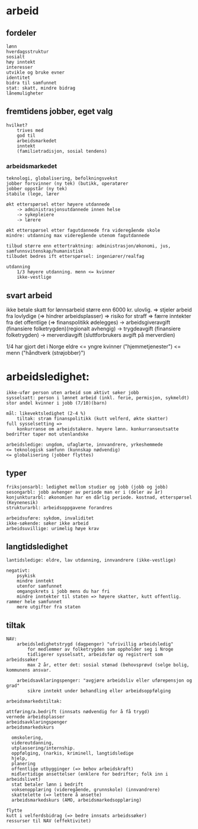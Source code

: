 

# arbeid

## fordeler 
    lønn
    hverdagsstruktur
    sosialt
    høy inntekt
    interesser
    utvikle og bruke evner
    identitet
    bidra til samfunnet
    stat: skatt, mindre bidrag
    lånemuligheter

## fremtidens jobber, eget valg
    hvilket? 
        trives med
        god til
        arbeidsmarkedet
        inntekt
        (familietradisjon, sosial tendens)
### arbeidsmarkedet
    teknologi, globalisering, befolkningsvekst
    jobber forsvinner (ny tek) (butikk, operatører
    jobber oppstår (ny tek)
    stabile (lege, lærer

    økt etterspørsel etter høyere utdannede
        -> administrasjonsutdannede innen helse
        -> sykepleiere 
        -> lærere

    økt etterspørsel etter fagutdannede fra videregående skole
    mindre: utdanning max videregående utenom fagutdannede

    tilbud større enn ettertraktning: administrasjon/økonomi, jus, samfunnsvitenskap/humanistisk
    tilbudet bedres ift etterspørsel: ingeniører/realfag 

    utdanning
        1/3 høyere utdanning. menn <= kvinner
        ikke-vestlige

## svart arbeid

ikke betale skatt for lønnsarbeid større enn 6000 kr. ulovlig.
    => stjeler arbeid fra lovlydige (=> hindrer arbeidsplasser)
    => risiko for straff
    => færre inntekter fra det offentlige (=> finanspolitikk ødelegges)
        -> arbeidsgiveravgift (finansiere folketrygden)(regionalt avhengig)
        -> trygdeavgift (finansiere folketrygden) 
        -> merverdiavgift (sluttforbrukers avgift på merverdien)

1/4 har gjort det i Norge
eldre <= yngre
kvinner ("hjemmetjenester") <= menn ("håndtverk (strøjobber)")



# arbeidsledighet:
    ikke-ufør person uten arbeid som aktivt søker jobb
    sysselsatt: person i lønnet arbeid (inkl. ferie, permisjon, sykmeldt)
    stor andel kvinner i jobb (7/10)(barn)

    mål: likevektsledighet (2-4 %)
        tiltak: stram finanspolitikk (kutt velferd, økte skatter)
    full sysselsetting =>
        konkurranse om arbeidstakere. høyere lønn. konkurranseutsatte bedrifter taper mot utenlandske

    arbeidsledige: ungdom, ufaglærte, innvandrere, yrkeshemmede
    <= teknologisk samfunn (kunnskap nødvendig)
    <= globalisering (jobber flyttes)

## typer
    
    friksjonsarbl: ledighet mellom studier og jobb (jobb og jobb)
    sesongarbl: jobb avhenger av periode man er i (deler av år)
    konjunkturarbl: økonomien har en dårlig periode. kostnad, etterspørsel (Keynenesik)
    strukturarbl: arbeidsoppgavene forandres 

    arbeidsuføre: sykdom, invaliditet
    ikke-søkende: søker ikke arbeid
    arbeidsuvillige: urimelig høye krav 

## langtidsledighet 

    lantidsledige: eldre, lav utdanning, innvandrere (ikke-vestlige)

    negativt:
        psykisk
        mindre inntekt
        utenfor samfunnet
        omgangskrets i jobb mens du har fri
        mindre inntekter til staten => høyere skatter, kutt offentlig. rammer hele samfunnet
        mere utgifter fra staten



## tiltak

    NAV:
        arbeidsledighetstrygd (dagpenger) "ufrivillig arbeidsledig"
            for medlemmer av folketrygden som oppholder seg i Nroge
            tidligerer sysselsatt, arbeidsfør og registrert som arbeidssøker
            max 2 år, etter det: sosial stønad (behovsprøvd (selge bolig, kommunens ansvar. 

        arbeidsavklaringspenger: "avgjøre arbeidsliv eller uførepensjon og grad"
            sikre inntekt under behandling eller arbeidsoppfølging

    arbeidsmarkedstiltak: 

    attføring/a.bedrift (innsats nødvendig for å få trygd)
    vernede arbeidsplasser
    arbeidsavklaringspenger
    arbeidsmarkedskurs

      omskolering, 
      videreutdanning, 
      utplassering/internship. 
      oppfølging, (narkis, kriminell, langtidsledige
      hjelp,
      planering
      offentlige utbygginger (=> behov arbeidskraft)
      midlertidige ansettelser (enklere for bedrifter; folk inn i arbeidslivet)
      stat betaler lønn i bedrift
      voksenopplæring (videregående, grunnskole) (innvandrere)
      skattelette (=> lettere å ansette)
      arbeidsmarkedskurs (AMO, arbeidsmarkedsopplæring)

    flytte
    kutt i velferdsbidrag (=> bedre innsats arbeidssøker)
    ressurser til NAV (effektivitet)


